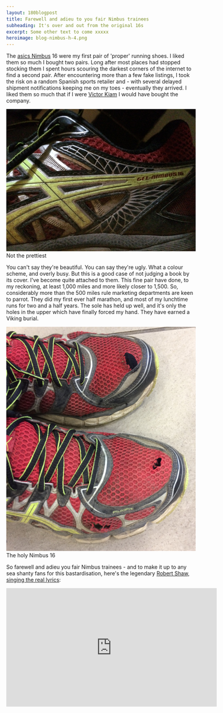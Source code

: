 ```yaml
---
layout: 180blogpost
title: Farewell and adieu to you fair Nimbus trainees 
subheading: It's over and out from the original 16s
excerpt: Some other text to come xxxxx
heroimage: blog-nimbus-h-4.png
---
```


<p>The <a href="http://www.asics.com/gb/en-gb/gel-nimbus-flytefoam/c/gel-nimbus">asics Nimbus</a> 16 were my first pair of 'proper' running shoes. I liked them so much I bought two pairs. Long after most places had stopped stocking them I spent hours scouring the darkest corners of the internet to find a second pair. After encountering more than a few fake listings, I took the risk on a random Spanish sports retailer and - with several delayed shipment notifications keeping me on my toes - eventually they arrived. I liked them so much that if I were <a href="https://en.wikipedia.org/wiki/Victor_Kiam">Victor Kiam</a> I would have bought the company.</p> 

<img class="img-responsive" src="/img/blog-nimbus16-2-800w.jpg" alt="Asics Gel-Nimbus 16">
<span class="caption text-muted">Not the prettiest</span>

<p>You can't say they're beautiful. You can say they're ugly. What a colour scheme, and overly busy. But this is a good case of not judging a book by its cover. I've become quite attached to them. This fine pair have done, to my reckoning, at least 1,000 miles and more likely closer to 1,500. So, considerably more than the 500 miles rule marketing departments are keen to parrot. They did my first ever half marathon, and most of my lunchtime runs for two and a half years. The sole has held up well, and it's only the holes in the upper which have finally forced my hand. They have earned a Viking burial.</p>

<img class="img-responsive" src="/img/blog-nimbus16-1-700h.jpg" alt="Asics Gel-Nimbus 16">
<span class="caption text-muted">The holy Nimbus 16</span>

<p>So farewell and adieu you fair Nimbus trainees - and to make it up to any sea shanty fans for this bastardisation, here's the legendary <a href="https://www.youtube.com/watch?v=yrpmv_zOa0k">Robert Shaw, singing the real lyrics</a>:</p>

<div class="youtube-embed"><iframe width="560" height="315" src="https://www.youtube.com/embed/yrpmv_zOa0k" frameborder="0" allowfullscreen></iframe>
</div>














